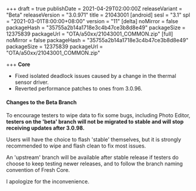 +++
draft = true
publishDate = 2021-04-29T02:00:00Z
releaseVariant = "Beta"
releaseVersion = "3.0.971"
title = 21043001
[android]
sesl = "3.1"
spl = "2021-03-01T8:00:00+08:00"
version = "11"
[delta]
noMirror = false
packageHash = "35755a2b14a1718e3c4b47ce3b8d8e49"
packageSize = 12375839
packageUrl = "OTA/a50xx/21043001_COMMON.zip"
[full]
noMirror = false
packageHash = "35755a2b14a1718e3c4b47ce3b8d8e49"
packageSize = 12375839
packageUrl = "OTA/a50xx/21043001_COMMON.zip"

+++
**Core**

* Fixed isolated deadlock issues caused by a change in the thermal sensor driver.
* Reverted performance patches to ones from 3.0.96.

#### Changes to the Beta Branch

To encourage testers to wipe data to fix some bugs, including Photo Editor, **testers on the 'beta' branch will not be migrated to stable and will stop receiving updates after 3.0.98.**

Users will have the choice to flash 'stable' themselves, but it is strongly recommended to wipe and flash clean to fix most issues.

An 'upstream' branch will be available after stable release if testers do choose to keep testing newer releases, and to follow the branch naming convention of Fresh Core.

I apologize for the inconvenience.
